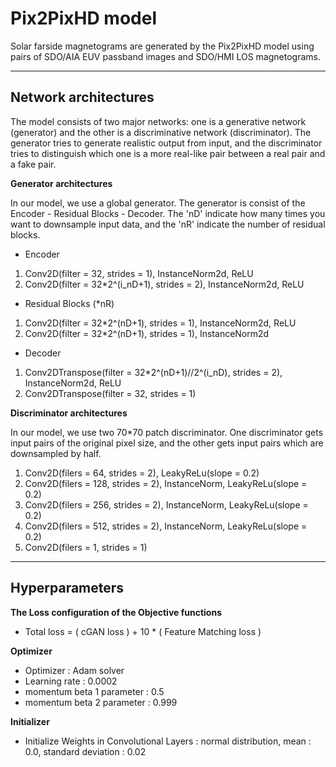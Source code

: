 Pix2PixHD model
=============
Solar farside magnetograms are generated by the Pix2PixHD model using pairs of SDO/AIA EUV passband images and SDO/HMI LOS magnetograms.   
   
   
_____________  
Network architectures
-------------
The model consists of two major networks: one is a generative network (generator) and the other is a discriminative network (discriminator).
The generator tries to generate realistic output from input, and the discriminator tries to distinguish which one is a more real-like pair between a real pair and a fake pair.  

__Generator architectures__

In our model, we use a global generator.
The generator is consist of the Encoder - Residual Blocks - Decoder.
The 'nD' indicate how many times you want to downsample input data, and the 'nR' indicate the number of residual blocks.

* Encoder
1. Conv2D(filter = 32, strides = 1), InstanceNorm2d, ReLU
2. Conv2D(filter = 32*2^(i_nD+1), strides = 2), InstanceNorm2d, ReLU 

* Residual Blocks (*nR)
1. Conv2D(filter = 32*2^(nD+1), strides = 1), InstanceNorm2d, ReLU
2. Conv2D(filter = 32*2^(nD+1), strides = 1), InstanceNorm2d

* Decoder
1. Conv2DTranspose(filter = 32*2^(nD+1)//2^(i_nD), strides = 2), InstanceNorm2d, ReLU
2. Conv2DTranspose(filter = 32, strides = 1)
   
__Discriminator architectures__

In our model, we use two 70*70 patch discriminator.
One discriminator gets input pairs of the original pixel size, and the other gets input pairs which are downsampled by half.

1. Conv2D(filers = 64, strides = 2), LeakyReLu(slope = 0.2)
2. Conv2D(filers = 128, strides = 2), InstanceNorm, LeakyReLu(slope = 0.2)
3. Conv2D(filers = 256, strides = 2), InstanceNorm, LeakyReLu(slope = 0.2)
4. Conv2D(filers = 512, strides = 2), InstanceNorm, LeakyReLu(slope = 0.2)
5. Conv2D(filers = 1, strides = 1)



_____________
Hyperparameters
-------------

__The Loss configuration of the Objective functions__
* Total loss = ( cGAN loss ) + 10 * ( Feature Matching loss )   

__Optimizer__
* Optimizer : Adam solver
* Learning rate : 0.0002
* momentum beta 1 parameter : 0.5
* momentum beta 2 parameter : 0.999   

__Initializer__
* Initialize Weights in Convolutional Layers : normal distribution, mean : 0.0, standard deviation : 0.02   
